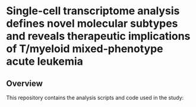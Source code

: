 # Single-cell transcriptome analysis defines novel molecular subtypes and reveals therapeutic implications of T/myeloid mixed-phenotype acute leukemia

## Overview
This repository contains the analysis scripts and code used in the study:  

